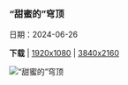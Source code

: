 ### “甜蜜的”穹顶

日期：2024-06-26

**下载**  |  [1920x1080](https://cn.bing.com/th?id=OHR.FlorenceDuomo_ZH-CN7379412586_1920x1080.jpg)  |  [3840x2160](https://cn.bing.com/th?id=OHR.FlorenceDuomo_ZH-CN7379412586_UHD.jpg)

![“甜蜜的”穹顶](https://cn.bing.com/th?id=OHR.FlorenceDuomo_ZH-CN7379412586_1920x1080.jpg "黄昏时分的圣母百花大教堂，佛罗伦萨，意大利 (© Elena Pueyo/Getty Images)")

